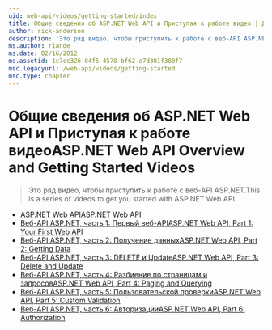 ```yaml
---
uid: web-api/videos/getting-started/index
title: Общие сведения об ASP.NET Web API и Приступая к работе видео | Документация Майкрософт
author: rick-anderson
description: 'Это ряд видео, чтобы приступить к работе с веб-API ASP.NET.'
ms.author: riande
ms.date: 02/16/2012
ms.assetid: 1c7cc326-04f5-4578-bf62-a7d381f380f7
msc.legacyurl: /web-api/videos/getting-started
msc.type: chapter
---
```

<a name="aspnet-web-api-overview-and-getting-started-videos"></a><span data-ttu-id="48b66-103">Общие сведения об ASP.NET Web API и Приступая к работе видео</span><span class="sxs-lookup"><span data-stu-id="48b66-103">ASP.NET Web API Overview and Getting Started Videos</span></span>
====================
> <span data-ttu-id="48b66-104">Это ряд видео, чтобы приступить к работе с веб-API ASP.NET.</span><span class="sxs-lookup"><span data-stu-id="48b66-104">This is a series of videos to get you started with ASP.NET Web API.</span></span>


- [<span data-ttu-id="48b66-105">ASP.NET Web API</span><span class="sxs-lookup"><span data-stu-id="48b66-105">ASP.NET Web API</span></span>](aspnet-web-api.md)
- [<span data-ttu-id="48b66-106">Веб-API ASP.NET, часть 1: Первый веб-API</span><span class="sxs-lookup"><span data-stu-id="48b66-106">ASP.NET Web API, Part 1: Your First Web API</span></span>](your-first-web-api.md)
- [<span data-ttu-id="48b66-107">Веб-API ASP.NET, часть 2: Получение данных</span><span class="sxs-lookup"><span data-stu-id="48b66-107">ASP.NET Web API, Part 2: Getting Data</span></span>](getting-data.md)
- [<span data-ttu-id="48b66-108">Веб-API ASP.NET, часть 3: DELETE и Update</span><span class="sxs-lookup"><span data-stu-id="48b66-108">ASP.NET Web API, Part 3: Delete and Update</span></span>](delete-and-update.md)
- [<span data-ttu-id="48b66-109">Веб-API ASP.NET, часть 4: Разбиение по страницам и запросов</span><span class="sxs-lookup"><span data-stu-id="48b66-109">ASP.NET Web API, Part 4: Paging and Querying</span></span>](paging-and-querying.md)
- [<span data-ttu-id="48b66-110">Веб-API ASP.NET, часть 5: Пользовательской проверки</span><span class="sxs-lookup"><span data-stu-id="48b66-110">ASP.NET Web API, Part 5: Custom Validation</span></span>](custom-validation.md)
- [<span data-ttu-id="48b66-111">Веб-API ASP.NET, часть 6: Авторизации</span><span class="sxs-lookup"><span data-stu-id="48b66-111">ASP.NET Web API, Part 6: Authorization</span></span>](authorization.md)
